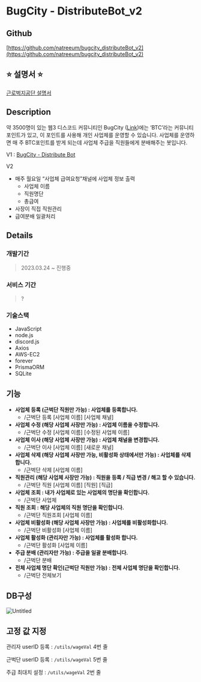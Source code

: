 # BugCity - DistributeBot_v2

## Github

[https://github.com/natreeum/bugcity_distributeBot_v2](https://github.com/natreeum/bugcity_distributeBot_v2)

## ⭐️ 설명서 ⭐️

[근로벅지공단 설명서](https://crystalline-jodhpur-c0e.notion.site/2c7086f4ac934e5c8f25b467b82c7efc) 

## Description

약 3500명이 있는 웹3 디스코드 커뮤니티인 BugCity ([Link](https://discord.gg/bugcity))에는 ‘BTC’라는 커뮤니티 포인트가 있고, 이 포인트를 사용해 개인 사업체를 운영할 수 있습니다. 사업체를 운영하면 매 주 BTC포인트를 받게 되는데 사업체 주급을 직원들에게 분배해주는 봇입니다.

V1 : [BugCity - Distribute Bot](https://www.notion.so/BugCity-Distribute-Bot-6d228aa0f55a435f99b6f3370cc02ca3) 

V2 

- 매주 월요일 “사업체 급여요청”채널에 사업체 정보 출력
    - 사업체 이름
    - 직원명단
    - 총급여
- 사장이 직접 직원관리
- 급여분배 일괄처리

## Details

### 개발기간

> 2023.03.24 ~ 진행중
> 

### 서비스 기간

> ?
> 

### 기술스택

- JavaScript
- node.js
- discord.js
- Axios
- AWS-EC2
- forever
- PrismaORM
- SQLite

## 기능

- **사업체 등록 (근벅단 직원만 가능) : 사업체를 등록합니다.**
    - /근벅단 등록 [사업체 이름] [사업체 채널]
- **사업체 수정 (해당 사업체 사장만 가능) : 사업체 이름을 수정합니다.**
    - /근벅단 수정 [사업체 이름] [수정된 사업체 이름]
- **사업체 이사 (해당 사업체 사장만 가능) : 사업체 채널을 변경합니다.**
    - /근벅단 이사 [사업체 이름] [새로운 채널]
- **사업체 삭제 (해당 사업체 사장만 가능, 비활성화 상태에서만 가능) : 사업체를 삭제합니다.**
    - /근벅단 삭제 [사업체 이름]
- **직원관리 (해당 사업체 사장만 가능) : 직원을 등록 / 직급 변경 / 해고 할 수 있습니다.**
    - /근벅단 직원 [사업체 이름] [직원] [직급]
- **사업체 조회 : 내가 사업체로 있는 사업체의 명단을 확인합니다.**
    - /근벅단 사업체
- **직원 조회 : 해당 사업체의 직원 명단을 확인합니다.**
    - /근벅단 직원조회 [사업체 이름]
- **사업체 비활성화 (해당 사업체 사장만 가능) : 사업체를 비활성화합니다.**
    - /근벅단 비활성화 [사업체 이름]
- **사업체 활성화 (관리자만 가능) : 사업체를 활성화 합니다.**
    - /근벅단 활성화 [사업체 이름]
- **주급 분배 (관리자만 가능) : 주급을 일괄 분배합니다.**
    - /근벅단 분배
- **전체 사업체 명단 확인(근벅단 직원만 가능) : 전체 사업체 명단을 확인합니다.**
    - /근벅단 전체보기

## DB구성

![Untitled](https://crystalline-jodhpur-c0e.notion.site/image/https%3A%2F%2Fs3-us-west-2.amazonaws.com%2Fsecure.notion-static.com%2F095ca338-4367-4fd9-be29-78c9cf06cfd7%2FUntitled.png?id=99dc84b9-74a3-4cd2-8862-b450fdf588bb&table=block&spaceId=4c2d6e53-4cd8-42ae-ba89-9fc47aaf5d76&width=910&userId=&cache=v2)

## 고정 값 지정

관리자 userID 등록 : `/utils/wageVal` 4번 줄

근벅단 userID 등록 : `/utils/wageVal` 5번 줄

주급 최대치 설정 : `/utils/wageVal` 2번 줄